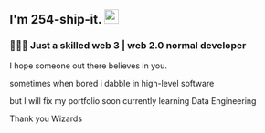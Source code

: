 <h2> I'm 254-ship-it. <img src="https://github.com/souvikguria98/souvikguria98/blob/master/Hi.gif" width="25"></h2>

<h3> 👨🏻‍💻 Just a skilled web 3 | web 2.0 normal developer  </h3>

I hope someone out there believes in you.

sometimes when bored i dabble in high-level software

but I will fix my portfolio soon currently learning Data Engineering 

 Thank you Wizards
